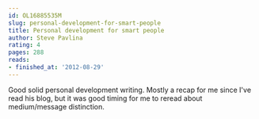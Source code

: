 ```yaml
---
id: OL16885535M
slug: personal-development-for-smart-people
title: Personal development for smart people
author: Steve Pavlina
rating: 4
pages: 288
reads:
- finished_at: '2012-08-29'
---
```

Good solid personal development writing. Mostly a recap for me since I've read his blog, but it was good timing for me to reread about medium/message distinction.
